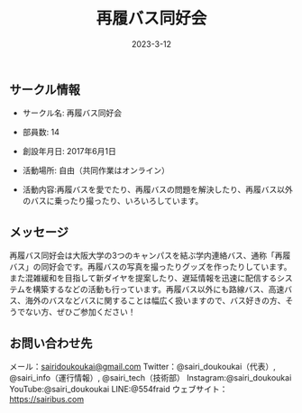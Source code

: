 ﻿---
title: '再履バス同好会'
excerpt: ''
date: '2023-3-12'
iconImage: '/assets/005/icon.png'
coverImage: '/assets/005/cover.jpg'
ogImage:
  url: '/assets/005/icon.png'
tags:
  - 'サークル'
  
---

## サークル情報
- サークル名: 再履バス同好会
- 部員数: 14
- 創設年月日: 2017年6月1日
- 活動場所: 自由（共同作業はオンライン）

- 活動内容:再履バスを愛でたり、再履バスの問題を解決したり、再履バス以外のバスに乗ったり撮ったり、いろいろしています。

## メッセージ
再履バス同好会は大阪大学の3つのキャンパスを結ぶ学内連絡バス、通称「再履バス」の同好会です。再履バスの写真を撮ったりグッズを作ったりしています。また混雑緩和を目指して新ダイヤを提案したり、遅延情報を迅速に配信するシステムを構築するなどの活動も行っています。再履バス以外にも路線バス、高速バス、海外のバスなどバスに関することは幅広く扱いますので、バス好きの方、そうでない方、ぜひご参加ください！

## お問い合わせ先
メール：sairidoukoukai@gmail.com
Twitter：@sairi_doukoukai（代表）, @sairi_info（運行情報）, @sairi_tech（技術部）
Instagram:@sairi_doukoukai
YouTube:@sairi_doukoukai
LINE:@554fraid
ウェブサイト：https://sairibus.com

